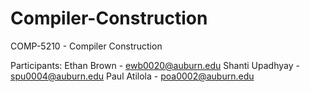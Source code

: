 # Compiler-Construction
COMP-5210 - Compiler Construction

Participants:
Ethan Brown - ewb0020@auburn.edu
Shanti Upadhyay - spu0004@auburn.edu
Paul Atilola - poa0002@auburn.edu
